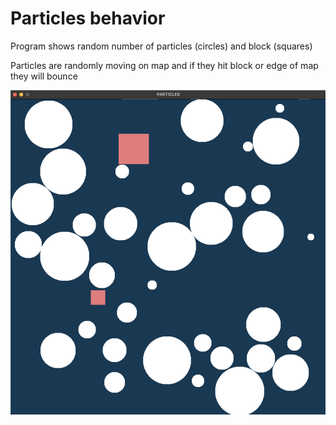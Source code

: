 # Particles behavior
Program shows random number of particles (circles) and block (squares)

Particles are randomly moving on map and if they hit block or edge of map they will bounce

![Showcase](./rm_imgs/particles.png)<br>